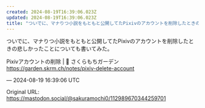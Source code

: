 ```yaml
---
created: 2024-08-19T16:39:06.023Z
updated: 2024-08-19T16:39:06.023Z
title: "ついでに、マナりつ小説をもともと公開してたPixivのアカウントを削除したときの悲しかったことについても書いてみた。Pixivアカウントの削除 | 🌱 さくらも[...]"
---
```


<p>ついでに、マナりつ小説をもともと公開してたPixivのアカウントを削除したときの悲しかったことについても書いてみた。</p><p>Pixivアカウントの削除 | 🌱 さくらもちガーデン <br /><a href="https://garden.skrm.ch/notes/pixiv-delete-account" target="_blank" rel="nofollow noopener noreferrer" translate="no"><span class="invisible">https://</span><span class="ellipsis">garden.skrm.ch/notes/pixiv-del</span><span class="invisible">ete-account</span></a></p>

&mdash; 2024-08-19 16:39:06 UTC

Original URL: https://mastodon.social/@sakuramochi0/112989670344259701
